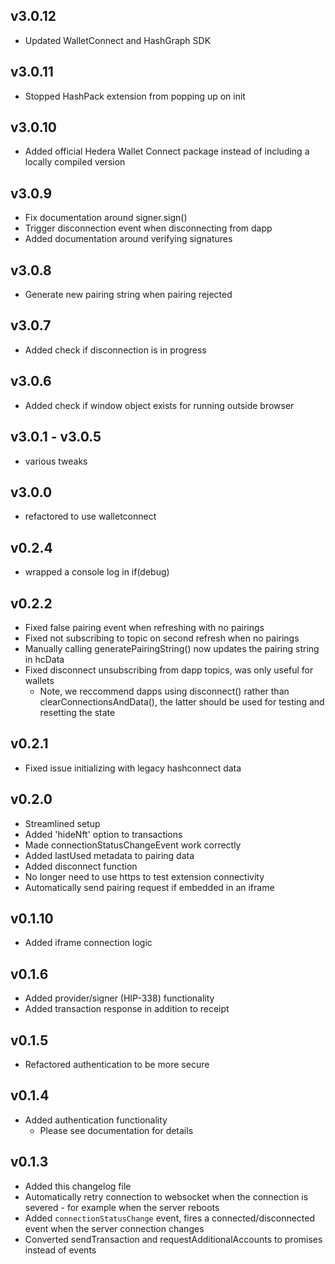 ## v3.0.12
- Updated WalletConnect and HashGraph SDK

## v3.0.11
- Stopped HashPack extension from popping up on init

## v3.0.10
- Added official Hedera Wallet Connect package instead of including a locally compiled version

## v3.0.9
- Fix documentation around signer.sign()
- Trigger disconnection event when disconnecting from dapp
- Added documentation around verifying signatures

## v3.0.8
- Generate new pairing string when pairing rejected

## v3.0.7
- Added check if disconnection is in progress

## v3.0.6
- Added check if window object exists for running outside browser

## v3.0.1 - v3.0.5
- various tweaks

## v3.0.0
- refactored to use walletconnect

## v0.2.4
- wrapped a console log in if(debug)

## v0.2.2
- Fixed false pairing event when refreshing with no pairings
- Fixed not subscribing to topic on second refresh when no pairings
- Manually calling generatePairingString() now updates the pairing string in hcData
- Fixed disconnect unsubscribing from dapp topics, was only useful for wallets
  - Note, we reccommend dapps using disconnect() rather than clearConnectionsAndData(), the latter should be used for testing and resetting the state
   
## v0.2.1
- Fixed issue initializing with legacy hashconnect data

## v0.2.0
- Streamlined setup
- Added 'hideNft' option to transactions
- Made connectionStatusChangeEvent work correctly
- Added lastUsed metadata to pairing data
- Added disconnect function
- No longer need to use https to test extension connectivity
- Automatically send pairing request if embedded in an iframe

## v0.1.10
- Added iframe connection logic

## v0.1.6
- Added provider/signer (HIP-338) functionality
- Added transaction response in addition to receipt
  
## v0.1.5
- Refactored authentication to be more secure

## v0.1.4
- Added authentication functionality
  - Please see documentation for details

## v0.1.3

- Added this changelog file
- Automatically retry connection to websocket when the connection is severed - for example when the server reboots
- Added ```connectionStatusChange``` event, fires a connected/disconnected event when the server connection changes
- Converted sendTransaction and requestAdditionalAccounts to promises instead of events